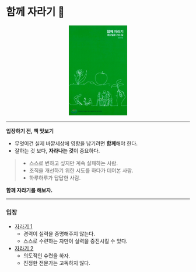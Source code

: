 # 함께 자라기 🌱
<div align="center">
<img src="../assets/함께_자라기_표지.png" width="160"/>
</div>

---
**입장하기 전, 책 맛보기**
- 무엇이건 실제 바깥세상에 영향을 남기려면 **함께**해야 한다.
- 잘하는 것 보다, **자라나는 것**이 중요하다.

> - 스스로 변하고 싶지만 계속 실패하는 사람.
> - 조직을 개선하기 위한 시도를 하다가 데어본 사람.
> - 하루하루가 답답한 사람.

**함께 자라기를 해보자.**

---
### 입장
- [자라기 1](./자라기/자라기_1.md)
  - 경력이 실력을 증명해주지 않는다.
  - 스스로 수련하는 자만이 실력을 증진시킬 수 있다.
- [자라기 2](./자라기/자라기_2.md)
  -  의도적인 수련을 하자.
  - 진정한 전문가는 고독하지 않다.
